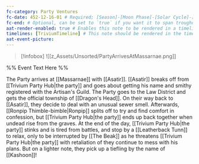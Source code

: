 ```yaml
---
fc-category: Party Ventures
fc-date: 452-12-16-01 # Required; [Season]-[Moon Phase]-[Solar Cycle]-[Hour]
fc-end: # Optional, can be set to `true` if you want it to span troughout the entire timeline 
aat-render-enabled: true # Enables this note to be rendered in a timeline
timelines: [TriviumTimeline] # This note should be rendered in the timeline with the name "timeline" or "event"
aat-event-picture: 
---
```


> [!infobox]
>![[z_Assets/Unsorted/PartyArrivesAtMassarnae.png]]


%% Event Text Here %%

The Party arrives at [[Massarnae]] with [[Asatir]]. [[Asatir]] breaks off from [[Trivium Party Hub|the party]] and goes about getting his name and smithy registered with the Artisan's Guild. The Party goes to the Law District and gets the official township of [[Dragon's Head]]. On their way back to [[Asatir]], they decide to deal with an unusual sewer smell. Afterwards, [[Ronpip Thimble-bimble|Ronpip]] splits off to try and find comfort in confession, but [[Trivium Party Hub|the party]] ends up back together when undead rise from the graves. At the end of the day, [[Trivium Party Hub|the party]] stinks and is tired from battles, and stop by a [[Leatherback Tunn]] to relax, only to be interrupted by [[The Beak]] as he threatens [[Trivium Party Hub|the party]] with retaliation of they continue to mess with his plans. But on a lighter note, they pick up a tiefling by the name of [[Kashoon]]!